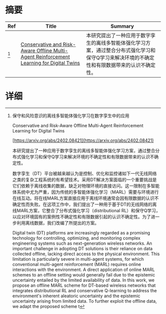 # 摘要

| Ref | Title | Summary |
| --- | --- | --- |
| [^1] | [Conservative and Risk-Aware Offline Multi-Agent Reinforcement Learning for Digital Twins](https://arxiv.org/abs/2402.08421) | 本研究提出了一种应用于数字孪生的离线多智能体强化学习方案，通过整合分布式强化学习和保守Q学习来解决环境的不确定性和有限数据带来的认识不确定性。 |

# 详细

[^1]: 保守和风险意识的离线多智能体强化学习在数字孪生中的应用

    Conservative and Risk-Aware Offline Multi-Agent Reinforcement Learning for Digital Twins

    [https://arxiv.org/abs/2402.08421](https://arxiv.org/abs/2402.08421)

    本研究提出了一种应用于数字孪生的离线多智能体强化学习方案，通过整合分布式强化学习和保守Q学习来解决环境的不确定性和有限数据带来的认识不确定性。

    

    数字孪生（DT）平台被越来越认为是控制、优化和监控诸如下一代无线网络之类的复杂工程系统的有希望技术。采用DT解决方案面临的一个重要挑战是它们依赖于离线收集的数据，缺乏对物理环境的直接访问。这一限制在多智能体系统中尤为严重，因为传统的多智能体强化学习（MARL）需要与环境进行在线互动。将在线MARL方案直接应用于离线环境通常会因有限数据的认识不确定性而失败。在这项工作中，我们提出了一种用于基于DT的无线网络的离线MARL方案，它整合了分布式强化学习（distributional RL）和保守Q学习，以应对环境固有的案例性不确定性和有限数据引起的认识不确定性。为了进一步利用离线数据，我们改编了所提出的方案。

    Digital twin (DT) platforms are increasingly regarded as a promising technology for controlling, optimizing, and monitoring complex engineering systems such as next-generation wireless networks. An important challenge in adopting DT solutions is their reliance on data collected offline, lacking direct access to the physical environment. This limitation is particularly severe in multi-agent systems, for which conventional multi-agent reinforcement (MARL) requires online interactions with the environment. A direct application of online MARL schemes to an offline setting would generally fail due to the epistemic uncertainty entailed by the limited availability of data. In this work, we propose an offline MARL scheme for DT-based wireless networks that integrates distributional RL and conservative Q-learning to address the environment's inherent aleatoric uncertainty and the epistemic uncertainty arising from limited data. To further exploit the offline data, we adapt the proposed scheme t
    

